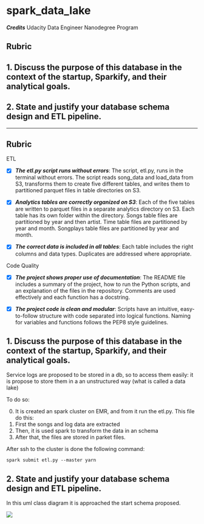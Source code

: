 # spark_data_lake

 ***Credits***
Udacity Data Engineer Nanodegree Program

## Rubric
## 1. Discuss the purpose of this database in the context of the startup, Sparkify, and their analytical goals.
## 2. State and justify your database schema design and ETL pipeline.

-----------


## Rubric

ETL

- [x] ***The etl.py script runs without errors***: The script, etl.py, runs in the terminal without errors. The script reads song_data and load_data from S3, transforms them to create five different tables, and writes them to partitioned parquet files in table directories on S3.

- [x] ***Analytics tables are correctly organized on S3***: Each of the five tables are written to parquet files in a separate analytics directory on S3. Each table has its own folder within the directory. Songs table files are partitioned by year and then artist. Time table files are partitioned by year and month. Songplays table files are partitioned by year and month.

- [x] ***The correct data is included in all tables***: Each table includes the right columns and data types. Duplicates are addressed where appropriate.

Code Quality

- [x] ***The project shows proper use of documentation***: The README file includes a summary of the project, how to run the Python scripts, and an explanation of the files in the repository. Comments are used effectively and each function has a docstring.

- [x] ***The project code is clean and modular***: Scripts have an intuitive, easy-to-follow structure with code separated into logical functions. Naming for variables and functions follows the PEP8 style guidelines.

## 1. Discuss the purpose of this database in the context of the startup, Sparkify, and their analytical goals.

Service logs are proposed to be stored in a db, so to access them easily: it is propose to store them in a an unstructured way (what is called a data lake)

 To do so:
 
 0. It is created an spark cluster on EMR, and from it run the etl.py. This file do this:
 1. First the songs and log data are extracted
 2. Then, it is used spark to transform the data in an schema 
 3. After that, the files are stored in parket files.
 
 After ssh to the cluster is done the following command:
 
 ```
 spark submit etl.py --master yarn
 ```

## 2. State and justify your database schema design and ETL pipeline.

In this uml class diagram it is approached the start schema proposed.

<img src="http://yuml.me/diagram/plain/class/[songplays|songplay_id;start_time;user_id;level;song_id;artist_id;session_id;location;user_agent]-[Users {bg:orange}| user_id; first_name;last_name;gender;level], [songplays]-[songs {bg:orange}|song_id;title;artist_id;year;duration] , [songplays]-[artists {bg:orange}|artist_id;name;location;latitude;longitude], [songplays]-[time {bg:orange}|start_time;hour;day;week;month;year;weekday]">
